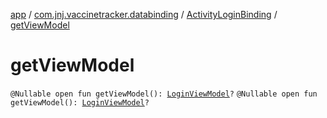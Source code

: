 [app](../../index.md) / [com.jnj.vaccinetracker.databinding](../index.md) / [ActivityLoginBinding](index.md) / [getViewModel](./get-view-model.md)

# getViewModel

`@Nullable open fun getViewModel(): `[`LoginViewModel`](../../com.jnj.vaccinetracker.login/-login-view-model/index.md)`?`
`@Nullable open fun getViewModel(): `[`LoginViewModel`](../../com.jnj.vaccinetracker.login/-login-view-model/index.md)`?`